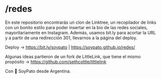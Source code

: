 # /redes
En este repositorio encontrarás un clon de Linktree, un recopilador de links con un bonito estilo para poder insertar en la bio de las redes sociales, mayoritariamente en Instagram.
Además, usamos bit.ly para acortar la URL y a partir de una redirección 301, llevarnos a la página del deploy.

Deploy → https://bit.ly/soypato | https://soypato.github.io/redes/

Algunas ideas partieron de un fork de LittleLink, que tiene el mismo propósito → https://github.com/sethcottle/littlelink

Con 💙 SoyPato desde Argentina.
